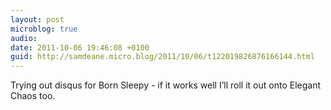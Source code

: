 ```yaml
---
layout: post
microblog: true
audio: 
date: 2011-10-06 19:46:08 +0100
guid: http://samdeane.micro.blog/2011/10/06/t122019826876166144.html
---
```

Trying out disqus for Born Sleepy - if it works well I’ll roll it out onto Elegant Chaos too.
